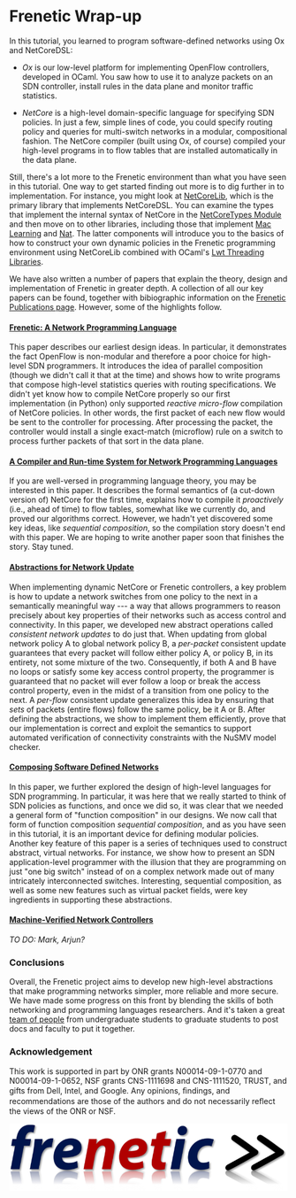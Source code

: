 Frenetic Wrap-up
=================

In this tutorial, you learned to program software-defined networks
using Ox and NetCoreDSL:

  - *Ox* is our low-level platform for implementing OpenFlow controllers,
developed in OCaml.  You saw how to use it to analyze packets on 
an SDN controller, install rules in the data plane and monitor traffic
statistics.  

  - *NetCore* is a high-level domain-specific language for specifying SDN
policies.  In just a few, simple lines of code, you could specify routing 
policy and queries for multi-switch networks in a modular, compositional 
fashion.  The NetCore compiler (built using Ox, of course) compiled your 
high-level programs in to flow tables that are installed automatically in 
the data plane.

Still, there's a lot more to the Frenetic environment than what you
have seen in this tutorial.  One way to get started finding out more is
to dig further in to implementation.  For instance, you might look at
[NetCoreLib](https://github.com/frenetic-lang/frenetic/tree/master/src/NetCoreLib), which is the primary library that implements NetCoreDSL.  You can examine
the types that implement the internal syntax of NetCore in the [NetCoreTypes Module](https://github.com/frenetic-lang/frenetic/blob/master/src/NetCoreLib/NetCore_Types.mli) and then move on to other libraries, including those that implement [Mac Learning](https://github.com/frenetic-lang/frenetic/blob/master/src/NetCoreLib/NetCore_MacLearning.mli) and
[Nat](https://github.com/frenetic-lang/frenetic/blob/master/src/NetCoreLib/NetCore_NAT.ml).  The latter components will introduce you to the basics of
how to construct your own dynamic policies in the Frenetic programming 
environment using NetCoreLib combined with OCaml's [Lwt Threading Libraries](http://ocsigen.org/lwt/manual).

We have also written a number of papers that explain the theory, design and
implementation of Frenetic in greater depth.  A collection of all our
key papers can be found, together with bibiographic information on the
[Frenetic Publications page](https://frenetic-lang.org/publications.php).  However, some of the highlights follow.
 
#### [Frenetic: A Network Programming Language](http://frenetic-lang.org/publications/frenetic-icfp11.pdf) 

This paper describes our earliest design ideas.  In particular, it
demonstrates the fact OpenFlow is non-modular and therefore a poor
choice for high-level SDN programmers.  It introduces the idea of
parallel composition (though we didn't call it that at the time) and
shows how to write programs that compose high-level statistics queries
with routing specifications.  We didn't yet know how to compile
NetCore properly so our first implementation (in Python) only
supported *reactive micro-flow* compilation of NetCore policies.  In
other words, the first packet of each new flow would be sent to the
controller for processing.  After processing the packet, the
controller would install a single exact-match (microflow) rule on a
switch to process further packets of that sort in the data plane.

#### [A Compiler and Run-time System for Network Programming Languages](http://frenetic-lang.org/publications/compiler-popl12.pdf)

If you are well-versed in programming language theory, you may be
interested in this paper.  It describes the formal semantics of (a
cut-down version of) NetCore for the first time, explains how to
compile it *proactively* (i.e., ahead of time) to flow tables,
somewhat like we currently do, and proved our algorithms correct.
However, we hadn't yet discovered some key ideas, like *sequential
composition*, so the compilation story doesn't end with this paper.
We are hoping to write another paper soon that finishes the story.
Stay tuned.

#### [Abstractions for Network Update](http://frenetic-lang.org/publications/network-update-sigcomm12.pdf)

When implementing dynamic NetCore or Frenetic controllers, a key problem is
how to update a network switches from one policy to the next in a 
semantically meaningful way --- a way that allows programmers to reason
precisely about key properties of their networks such as access control and 
connectivity.  In this paper, we developed new abstract operations
called *consistent network updates* to do just that.  When updating from
global network policy A to global network policy B, a *per-packet* 
consistent update guarantees that every packet will follow either policy
A, or policy B, in its entirety, not some mixture of the two.  Consequently,
if both A and B have no loops or satisfy some key access control property, the 
programmer is guaranteed that no packet will ever follow a loop or break
the access control property, even in the midst of a transition from one
policy to the next.  A *per-flow* consistent update generalizes this idea
by ensuring that *sets* of packets (entire flows) follow the same policy,
be it A or B.  After defining the abstractions, we show to implement them 
efficiently, prove that our implementation is correct and exploit the semantics
to support automated verification of connectivity constraints with the 
NuSMV model checker.

#### [Composing Software Defined Networks](http://frenetic-lang.org/publications/composing-nsdi13.pdf)

In this paper, we further explored the design of high-level languages
for SDN programming.  In particular, it was here that we really
started to think of SDN policies as functions, and once we did so, it
was clear that we needed a general form of "function composition" in
our designs.  We now call that form of function composition
*sequential composition*, and as you have seen in this tutorial, it is
an important device for defining modular policies.  Another key
feature of this paper is a series of techniques used to construct
abstract, virtual networks.  For instance, we show how to present an
SDN application-level programmer with the illusion that they are
programming on just "one big switch" instead of on a complex network
made out of many intricately interconnected switches.  Interesting,
sequential composition, as well as some new features such as virtual
packet fields, were key ingredients in supporting these abstractions.

#### [Machine-Verified Network Controllers](http://frenetic-lang.org/publications/verified-pldi13.pdf)

*TO DO: Mark, Arjun?*

### Conclusions

Overall, the Frenetic project aims to develop new high-level abstractions
that make programming networks simpler, more reliable and more secure.
We have made some progress on this front by blending the skills of 
both networking and programming languages researchers.  And it's 
taken a great [team of people](https://frenetic-lang.org/members.php) from 
undergraduate students to graduate
students to post docs and faculty to put it together.

### Acknowledgement

This work is supported in part by ONR grants N00014-09-1-0770 and
N00014-09-1-0652, NSF grants CNS-1111698 and CNS-1111520, TRUST, and
gifts from Dell, Intel, and Google. Any opinions, ﬁndings, and
recommendations are those of the authors and do not necessarily reﬂect
the views of the ONR or NSF.

![Frenetic.][frenetic_logo]

[frenetic_logo]: images/frenetic-logo.png "Frenetic"
